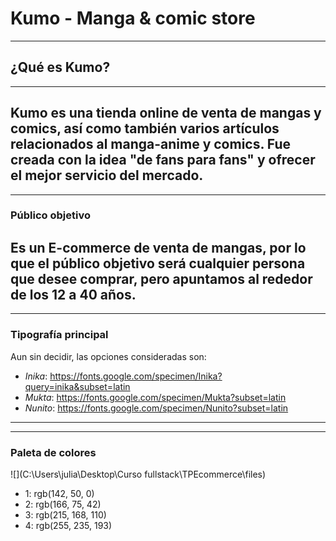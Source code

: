 # Kumo - Manga & comic store
---
## ¿Qué es Kumo? 
---
Kumo es una tienda online de venta de mangas y comics, así como también varios artículos relacionados 
al manga-anime y comics. Fue creada con la idea "de fans para fans" y ofrecer el mejor servicio del 
mercado. 
---
---
### Público objetivo
Es un E-commerce de venta de mangas, por lo que el público objetivo será cualquier persona que desee
comprar, pero apuntamos al rededor de los 12 a 40 años.
---
---
### Tipografía principal
Aun sin decidir, las opciones consideradas son:

- *Inika*: <https://fonts.google.com/specimen/Inika?query=inika&subset=latin>  
- *Mukta*: <https://fonts.google.com/specimen/Mukta?subset=latin>  
- *Nunito*: <https://fonts.google.com/specimen/Nunito?subset=latin>
---
---
### Paleta de colores 
![](C:\Users\julia\Desktop\Curso fullstack\TPEcommerce\files)
- 1: rgb(142, 50, 0)
- 2: rgb(166, 75, 42)
- 3: rgb(215, 168, 110)
- 4: rgb(255, 235, 193)

